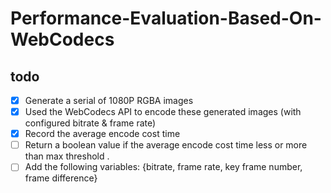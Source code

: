 # Performance-Evaluation-Based-On-WebCodecs
## todo
- [x] Generate a serial of 1080P RGBA images
- [x] Used the WebCodecs API to encode these generated images (with configured bitrate & frame rate)
- [x] Record the average encode cost time 
- [ ] Return a boolean value if the average encode cost time less or more than max threshold .
- [ ] Add the following variables: {bitrate, frame rate, key frame number, frame difference}
